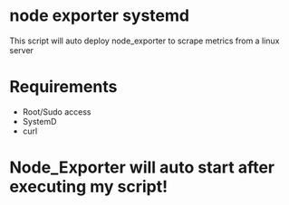 # node exporter systemd
This script will auto deploy node_exporter to scrape metrics from a linux server
# Requirements
- Root/Sudo access
- SystemD
- curl
# Node_Exporter will auto start after executing my script!

